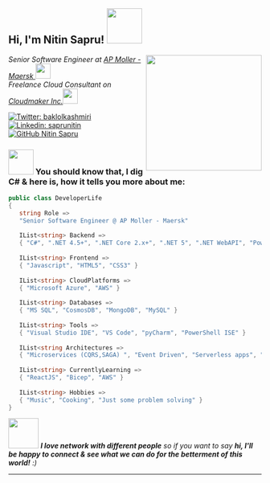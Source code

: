 <h2> Hi, I'm Nitin Sapru! <img src="https://media.giphy.com/media/XuJktW9ggTrnL7OOVG/giphy.gif" width="70"></h2>
<img align='right' src="https://media.giphy.com/media/IeRdg7gLkfK1ly2mFU/giphy.gif" width="230">
<p><em>Senior Software Engineer at <a href="https://www.maersk.com/">AP Moller - Maersk </a><img src="https://media.giphy.com/media/ZZg7C3MEglarBUqcoE/giphy.gif" width="30"></br>Freelance Cloud Consultant on <a href="https://github.com/cloudmaker-inc">Cloudmaker Inc.</a><img src="https://media.giphy.com/media/4bQkOMNNzr0Dm/giphy.gif" width="30"> 
</em></p>

[![Twitter: baklolkashmiri](https://img.shields.io/twitter/follow/baklolkashmiri?style=social)](https://twitter.com/baklolkashmiri)
[![Linkedin: saprunitin](https://img.shields.io/badge/-saprunitin-blue?style=flat-square&logo=Linkedin&logoColor=white&link=https://www.linkedin.com/in/saprunitin/)](https://www.linkedin.com/in/saprunitin)
[![GitHub Nitin Sapru](https://img.shields.io/github/followers/thaiane?label=follow&style=social)](https://github.com/cloudmaker-inc)


### <img src="https://media.giphy.com/media/M9Tk7OGY7OB8nAzUcM/giphy.gif" width="50"> You should know that, I dig C# & here is, how it tells you more about me:

```c#
public class DeveloperLife
{
   string Role => 
   "Senior Software Engineer @ AP Moller - Maersk"
   
   IList<string> Backend => 
   { "C#", ".NET 4.5+", ".NET Core 2.x+", ".NET 5", ".NET WebAPI", "PowerShell" }
   
   IList<string> Frontend =>
   { "Javascript", "HTML5", "CSS3" }
   
   IList<string> CloudPlatforms =>
   { "Microsoft Azure", "AWS" }
   
   IList<string> Databases =>
   { "MS SQL", "CosmosDB", "MongoDB", "MySQL" }
   
   IList<string> Tools =>
   { "Visual Studio IDE", "VS Code", "pyCharm", "PowerShell ISE" }
   
   IList<string Architectures => 
   { "Microservices (CQRS,SAGA) ", "Event Driven", "Serverless apps", "Design Patterns" }
   
   IList<string> CurrentlyLearning => 
   { "ReactJS", "Bicep", "AWS" }
   
   IList<string> Hobbies => 
   { "Music", "Cooking", "Just some problem solving" }
}
```

<img src="https://media.giphy.com/media/h5pTKXLebrI0p8onzj/giphy.gif" width="60"> <em><b>I love network with different people</b> so if you want to say <b>hi, I'll be happy to connect & see what we can do for the betterment of this world!</b> :)</em>

---
